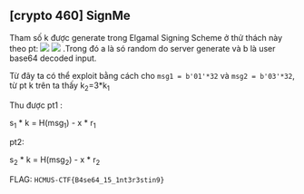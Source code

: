 ## [crypto 460] SignMe

Tham số k được generate trong Elgamal Signing Scheme ở thử thách này theo pt: 
<img src="https://render.githubusercontent.com/render/math?math={k = \sum_{n=1} ^{\infty} a_i b_i}#gh-light-mode-only">
<img src="https://render.githubusercontent.com/render/math?math={\color{white}k = \sum_{n=1} ^{\infty} a_i b_i, k%2b=1,   \text{if phi | k }}#gh-dark-mode-only">
.Trong đó a là só random do server generate và b là user base64 decoded input. 

Từ đây ta có thể exploit bằng cách cho `msg1 = b'01'*32` và `msg2 = b'03'*32`, từ pt k trên ta thấy k<sub>2</sub>=3*k<sub>1</sub>

Thu được pt1 : 

s<sub>1</sub> * k = H(msg<sub>1</sub>) - x * r<sub>1</sub>

pt2:
  
s<sub>2</sub> * k = H(msg<sub>2</sub>) - x * r<sub>2</sub>

FLAG: `HCMUS-CTF{B4se64_15_1nt3r3stin9}`

